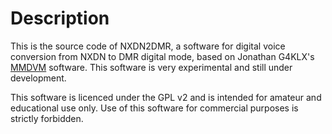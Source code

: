 # Description

This is the source code of NXDN2DMR, a software for digital voice conversion from NXDN to DMR digital mode, based on Jonathan G4KLX's [MMDVM](https://github.com/g4klx) software. This software is very experimental and still under development.

This software is licenced under the GPL v2 and is intended for amateur and educational use only. Use of this software for commercial purposes is strictly forbidden.
